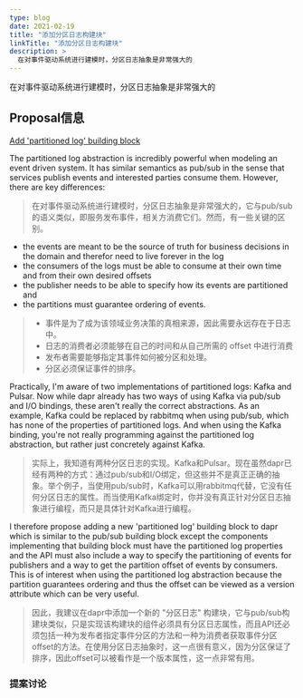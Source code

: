 ```yaml
---
type: blog
date: 2021-02-19
title: "添加分区日志构建块"
linkTitle: "添加分区日志构建块"
description: >
  在对事件驱动系统进行建模时，分区日志抽象是非常强大的
---
```


在对事件驱动系统进行建模时，分区日志抽象是非常强大的

## Proposal信息

[Add 'partitioned log' building block](https://github.com/dapr/dapr/issues/100)

The partitioned log abstraction is incredibly powerful when modeling an event driven system. It has similar semantics as pub/sub in the sense that services publish events and interested parties consume them. However, there are key differences:

> 在对事件驱动系统进行建模时，分区日志抽象是非常强大的，它与pub/sub的语义类似，即服务发布事件，相关方消费它们。然而，有一些关键的区别。

- the events are meant to be the source of truth for business decisions in the domain and therefor need to live forever in the log
- the consumers of the logs must be able to consume at their own time and from their own desired offsets
- the publisher needs to be able to specify how its events are partitioned and
- the partitions must guarantee ordering of events.

> - 事件是为了成为该领域业务决策的真相来源，因此需要永远存在于日志中。
> - 日志的消费者必须能够在自己的时间和从自己所需的 offset 中进行消费
> - 发布者需要能够指定其事件如何被分区和处理。
> - 分区必须保证事件的排序。

Practically, I'm aware of two implementations of partitioned logs: Kafka and Pulsar. Now while dapr already has two ways of using Kafka via pub/sub and I/O bindings, these aren't really the correct abstractions. As an example, Kafka could be replaced by rabbitmq when using pub/sub, which has none of the properties of partitioned logs. And when using the Kafka binding, you're not really programming against the partitioned log abstraction, but rather just concretely against Kafka.

> 实际上，我知道有两种分区日志的实现。Kafka和Pulsar。现在虽然dapr已经有两种的方式：通过pub/sub和I/O绑定，但这些并不是真正正确的抽象。举个例子，当使用pub/sub时，Kafka可以用rabbitmq代替，它没有任何分区日志的属性。而当使用Kafka绑定时，你并没有真正针对分区日志抽象进行编程，而只是具体针对Kafka进行编程。

I therefore propose adding a new 'partitioned log' building block to dapr which is similar to the pub/sub building block except the components implementing that building block must have the partitioned log properties and the API must also include a way to specify the partitioning of events for publishers and a way to get the partition offset of events by consumers. This is of interest when using the partitioned log abstraction because the partition guarantees ordering and thus the offset can be viewed as a version attribute which can be very useful.

> 因此，我建议在dapr中添加一个新的 "分区日志" 构建块，它与pub/sub构建块类似，只是实现该构建块的组件必须具有分区日志属性，而且API还必须包括一种为发布者指定事件分区的方法和一种为消费者获取事件分区offset的方法。在使用分区日志抽象时，这一点很有意义，因为分区保证了排序，因此offset可以被看作是一个版本属性，这一点非常有用。

### 提案讨论

